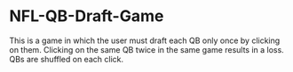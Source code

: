 
# NFL-QB-Draft-Game
This is a game in which the user must draft each QB only once by clicking on them. Clicking on the same QB twice in the same game results in a loss. QBs are shuffled on each click.
